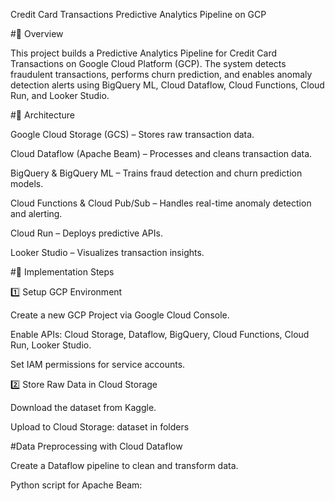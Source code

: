 Credit Card Transactions Predictive Analytics Pipeline on GCP

#📌 Overview

This project builds a Predictive Analytics Pipeline for Credit Card Transactions on Google Cloud Platform (GCP). The system detects fraudulent transactions, performs churn prediction, and enables anomaly detection alerts using BigQuery ML, Cloud Dataflow, Cloud Functions, Cloud Run, and Looker Studio.

#📂 Architecture

Google Cloud Storage (GCS) – Stores raw transaction data.

Cloud Dataflow (Apache Beam) – Processes and cleans transaction data.

BigQuery & BigQuery ML – Trains fraud detection and churn prediction models.

Cloud Functions & Cloud Pub/Sub – Handles real-time anomaly detection and alerting.

Cloud Run – Deploys predictive APIs.

Looker Studio – Visualizes transaction insights.

#🚀 Implementation Steps

1️⃣ Setup GCP Environment

Create a new GCP Project via Google Cloud Console.

Enable APIs: Cloud Storage, Dataflow, BigQuery, Cloud Functions, Cloud Run, Looker Studio.

Set IAM permissions for service accounts.

2️⃣ Store Raw Data in Cloud Storage

Download the dataset from Kaggle.

Upload to Cloud Storage: dataset in folders

#Data Preprocessing with Cloud Dataflow

Create a Dataflow pipeline to clean and transform data.

Python script for Apache Beam:
